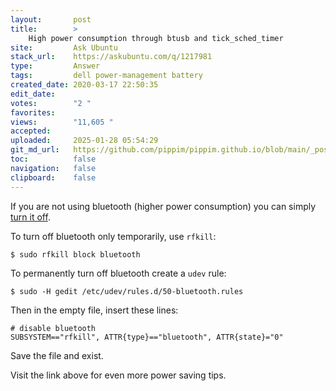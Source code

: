 ```yaml
---
layout:       post
title:        >
    High power consumption through btusb and tick_sched_timer
site:         Ask Ubuntu
stack_url:    https://askubuntu.com/q/1217981
type:         Answer
tags:         dell power-management battery
created_date: 2020-03-17 22:50:35
edit_date:    
votes:        "2 "
favorites:    
views:        "11,605 "
accepted:     
uploaded:     2025-01-28 05:54:29
git_md_url:   https://github.com/pippim/pippim.github.io/blob/main/_posts/2020/2020-03-17-High-power-consumption-through-btusb-and-tick_sched_timer.md
toc:          false
navigation:   false
clipboard:    false
---
```


If you are not using bluetooth (higher power consumption) you can simply [turn it off][1].

To turn off bluetooth only temporarily, use `rfkill`:

``` 
$ sudo rfkill block bluetooth
```

To permanently turn off bluetooth create a `udev` rule:

``` 
$ sudo -H gedit /etc/udev/rules.d/50-bluetooth.rules
```

Then in the empty file, insert these lines:

``` 
# disable bluetooth
SUBSYSTEM=="rfkill", ATTR{type}=="bluetooth", ATTR{state}="0"
```

Save the file and exist.

Visit the link above for even more power saving tips.

  [1]: https://wiki.archlinux.org/index.php/Power_management#Bluetooth
